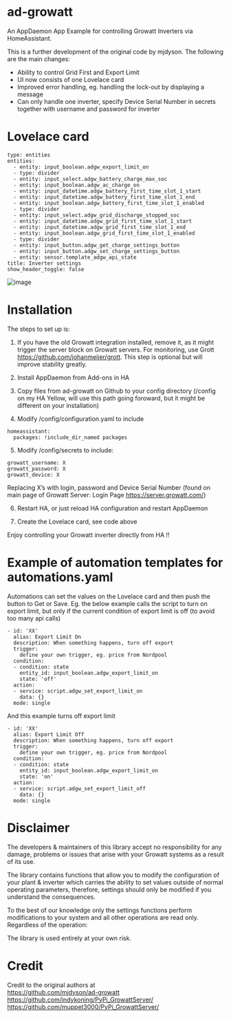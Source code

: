 # ad-growatt

An AppDaemon App Example for controlling Growatt Inverters via HomeAssistant.

This is a further development of the original code by mjdyson. The following are the main changes:
- Ability to control Grid First and Export Limit
- UI now consists of one Lovelace card
- Improved error handling, eg. handling the lock-out by displaying a message
- Can only handle one inverter, specify Device Serial Number in secrets together with username and password for inverter

# Lovelace card
```
type: entities
entities:
  - entity: input_boolean.adgw_export_limit_on
  - type: divider
  - entity: input_select.adgw_battery_charge_max_soc
  - entity: input_boolean.adgw_ac_charge_on
  - entity: input_datetime.adgw_battery_first_time_slot_1_start
  - entity: input_datetime.adgw_battery_first_time_slot_1_end
  - entity: input_boolean.adgw_battery_first_time_slot_1_enabled
  - type: divider
  - entity: input_select.adgw_grid_discharge_stopped_soc
  - entity: input_datetime.adgw_grid_first_time_slot_1_start
  - entity: input_datetime.adgw_grid_first_time_slot_1_end
  - entity: input_boolean.adgw_grid_first_time_slot_1_enabled
  - type: divider
  - entity: input_button.adgw_get_charge_settings_button
  - entity: input_button.adgw_set_charge_settings_button
  - entity: sensor.template_adgw_api_state
title: Inverter settings
show_header_toggle: false
```
![image](https://github.com/KasperHolchKragelund/ad-growatt/assets/127233863/2f80a965-a0dc-490b-a89e-847fccf8242f)

# Installation
The steps to set up is:

1. If you have the old Growatt integration installed, remove it, as it might trigger the server block on Growatt servers. For monitoring, use Grott https://github.com/johanmeijer/grott. This step is optional but will improve stability greatly.

2. Install AppDaemon from Add-ons in HA

3. Copy files from ad-growatt on Github to your config directory (/config on my HA Yellow, will use this path going foroward, but it might be different on your installation)

4. Modify /config/configuration.yaml to include
```
homeassistant:
  packages: !include_dir_named packages
```

5. Modify /config/secrets to include:
```
growatt_username: X
growatt_password: X
growatt_device: X
```
Replacing X’s with login, password and Device Serial Number (found on main page of Growatt Server: Login Page https://server.growatt.com/)

6. Restart HA, or just reload HA configuration and restart AppDaemon

7. Create the Lovelace card, see code above

Enjoy controlling your Growatt inverter directly from HA !!


# Example of automation templates for automations.yaml
Automations can set the values on the Lovelace card and then push the button to Get or Save. Eg. the below example calls the script to turn on export limit, but only if the current condition of export limit is off (to avoid too many api calls)
```
- id: 'XX'
  alias: Export Limit On
  description: When something happens, turn off export
  trigger:
    define your own trigger, eg. price from Nordpool
  condition:
  - condition: state
    entity_id: input_boolean.adgw_export_limit_on
    state: 'off'
  action:
  - service: script.adgw_set_export_limit_on
    data: {}
  mode: single
```
And this example turns off export limit
```
- id: 'XX'
  alias: Export Limit Off
  description: When something happens, turn off export
  trigger:
    define your own trigger, eg. price from Nordpool
  condition:
  - condition: state
    entity_id: input_boolean.adgw_export_limit_on
    state: 'on'
  action:
  - service: script.adgw_set_export_limit_off
    data: {}
  mode: single
```

# Disclaimer

The developers & maintainers of this library accept no responsibility for any damage, problems or issues that arise with your Growatt systems as a result of its use.

The library contains functions that allow you to modify the configuration of your plant & inverter which carries the ability to set values outside of normal operating parameters, therefore, settings should only be modified if you understand the consequences.

To the best of our knowledge only the settings functions perform modifications to your system and all other operations are read only. Regardless of the operation:

The library is used entirely at your own risk.

# Credit

Credit to the original authors at  
https://github.com/mjdyson/ad-growatt
https://github.com/indykoning/PyPi_GrowattServer/
https://github.com/muppet3000/PyPi_GrowattServer/
